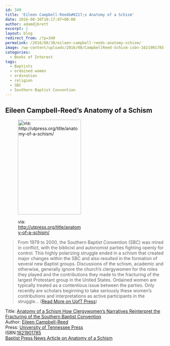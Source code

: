 ```yaml
---
id: 349
title: 'Eileen Campbell-Reed&#8217;s Anatomy of a Schism'
date: 2016-08-30T10:17:07+00:00
author: adamdjbrett
excerpt: |
layout: blog
redirect_from: /?p=349
permalink: /2016/08/30/eileen-campbell-reeds-anatomy-schism/
image: /wp-content/uploads/2016/08/CampbellReed-Schism-isbn-1621901785-rev-678x1024.jpg
categories:
  - Books of Interest
tags:
  - Baptists
  - ordained women
  - ordination
  - religion
  - SBC
  - Southern Baptist Convention
---
```

## Eileen Campbell-Reed&#8217;s Anatomy of a Schism

<!--more--><figure id="attachment_350" aria-describedby="caption-attachment-350" style="width: 199px" class="wp-caption alignnone">

[<img class="size-medium wp-image-350" src="http://nabpr.org/wp-content/uploads/2016/08/CampbellReed-Schism-isbn-1621901785-rev-678x1024-199x300.jpg" alt="via: http://utpress.org/title/anatomy-of-a-schism/" width="199" height="300" srcset="/wp-content/uploads/2016/08/CampbellReed-Schism-isbn-1621901785-rev-678x1024-199x300.jpg 199w, /wp-content/uploads/2016/08/CampbellReed-Schism-isbn-1621901785-rev-678x1024.jpg 678w" sizes="(max-width: 199px) 100vw, 199px" />](/wp-content/uploads/2016/08/CampbellReed-Schism-isbn-1621901785-rev-678x1024.jpg)<figcaption id="caption-attachment-350" class="wp-caption-text">via: http://utpress.org/title/anatomy-of-a-schism/</figcaption></figure>

> From 1979 to 2000, the Southern Baptist Convention (SBC) was mired in conflict, with the biblicist and autonomist parties fighting openly for control. This highly polarizing struggle ended in a schism that created major changes within the SBC and also resulted in the formation of several new Baptist groups. Discussions of the schism, academic and otherwise, generally ignore the church’s clergywomen for the roles they played and the contributions they made to the fracturing of the largest Protestant group in the United States. Ordained women are typically treated as a contentious issue between the parties. Only recently are scholars beginning to take seriously these women’s contributions and interpretations as active participants in the struggle&#8230; ([Read More on UofT Press](http://utpress.org/title/anatomy-of-a-schism/))

Title: [Anatomy of a Schism How Clergywomen’s Narratives Reinterpret the Fracturing of the Southern Baptist Convention](http://utpress.org/title/anatomy-of-a-schism/)  
Author: [Eileen Campbell-Reed](http://eileencampbellreed.org/blog/anatomy-of-a-schism/)  
Press: [University of Tennessee Press](http://utpress.org/title/anatomy-of-a-schism/)  
ISBN:[1621901785  
](https://www.amazon.com/Anatomy-Schism-Clergywomens-Narratives-Reinterpret/dp/1621901785) [Baptist Press News Article on Anatomy of a Schism](https://baptistnews.com/article/author-says-womens-narratives-shed-new-light-on-sbc-conflict/)
